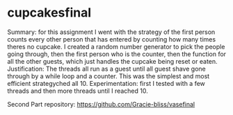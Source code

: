 # cupcakesfinal

Summary: for this assignment I went with the strategy of the first person counts every other person that has entered by counting how many times theres no cupcake. I created a random number generator to pick the people going through, then the first person who is the counter, then the function for all the other guests, which just handles the cupcake being reset or eaten.
Justification: The threads all run as a guest until all guest shave gone through by a while loop and a counter. This was the simplest and most efficient strategyched all 10.
Experimentation: first I tested with a few threads and then more threads until I reached 10.

Second Part repository: https://github.com/Gracie-bliss/vasefinal

